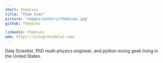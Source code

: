 ```yaml
---
short: thomives
title: "Thom Ives"
picture: "images/authors/thomives.jpg"
github: ThomIves

linkedin: thomives
web: https://integratedmlai.com/
---
```


Data Scientist, PhD multi-physics engineer, and python loving geek living in the United States.